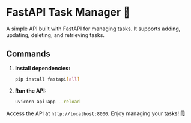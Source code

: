 # FastAPI Task Manager 🚀

A simple API built with FastAPI for managing tasks. It supports adding, updating, deleting, and retrieving tasks.

## Commands

1. **Install dependencies:**
    ```bash
    pip install fastapi[all]
    ```

2. **Run the API:**
    ```bash
    uvicorn api:app --reload
    ```

Access the API at `http://localhost:8000`. Enjoy managing your tasks! 🗒️
